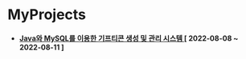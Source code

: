 # MyProjects

* #### [ Java와 MySQL를 이용한 기프티콘 생성 및 관리 시스템 ](https://github.com/12OneTwo12/MyProjects/tree/main/2022-08/gifticon-mini-project) [ 2022-08-08 ~ 2022-08-11 ]  
